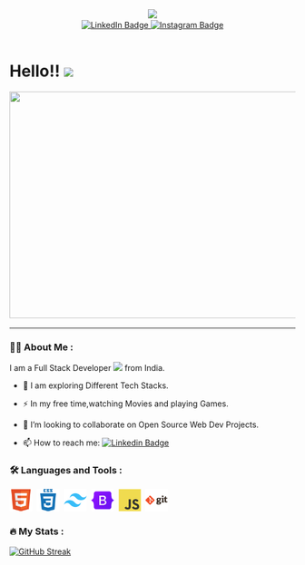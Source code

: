 <div id="header" align="center">
  <img src="https://media.giphy.com/media/v1.Y2lkPTc5MGI3NjExcDVndnRsd3ZxdGJzbHJxazFuMjBkenF1bWdvcGh5d2JvMzQyNnE1diZlcD12MV9pbnRlcm5hbF9naWZfYnlfaWQmY3Q9Zw/KAq5w47R9rmTuvWOWa/giphy.gif" width="150"/>
</div>

<div id="badges" align="center">
  <a href="https://linkedin.com/in/abhishek-sharma-394281247">
    <img src="https://img.shields.io/badge/LinkedIn-blue?style=for-the-badge&logo=linkedin&logoColor=white" alt="LinkedIn Badge"/>
  </a>
  <a href="https://www.instagram.com/abhi8569sharma/">
    <img src="https://img.shields.io/badge/Instagram-pink?style=for-the-badge&logo=instagram&logoColor=white" alt="Instagram Badge"/>
  </a>
</div>

<div id="counter" align="center">
  <img src="https://komarev.com/ghpvc/?username=ABHISHEKOO&style=flat-square&color=blue" alt=""/>
</div>

<h1>
  Hello!!
  <img src="https://media.giphy.com/media/hvRJCLFzcasrR4ia7z/giphy.gif" width="30px"/>
</h1>

<div align="center">
  <img src="https://media.giphy.com/media/v1.Y2lkPTc5MGI3NjExMDlqNGhycTBieHV4Z2FhZ2J3dzB3ZjIyZmdybjF3cmQyb295NDFsdCZlcD12MV9pbnRlcm5hbF9naWZfYnlfaWQmY3Q9Zw/l0HlNaQ6gWfllcjDO/giphy.gif" width="600" height="400"/>
</div>

---

### :man_technologist: About Me :
I am a Full Stack Developer <img src="https://media.giphy.com/media/WUlplcMpOCEmTGBtBW/giphy.gif" width="30"> from India.

- :seedling: I am exploring Different Tech Stacks.

- :zap: In my free time,watching Movies and playing Games.

-  👯 I’m looking to collaborate on Open Source Web Dev Projects.

- :mailbox: How to reach me: [![Linkedin Badge](https://img.shields.io/badge/-AbhishekSharma-blue?style=flat&logo=Linkedin&logoColor=white)](https://www.linkedin.com/in/abhishek-sharma-394281247)

### :hammer_and_wrench: Languages and Tools :

<div>
  <img src="https://github.com/devicons/devicon/blob/master/icons/html5/html5-original.svg" title="HTML5" alt="HTML" width="40" height="40"/>&nbsp;
  <img src="https://github.com/devicons/devicon/blob/master/icons/css3/css3-plain-wordmark.svg"  title="CSS3" alt="CSS" width="40" height="40"/>&nbsp;
  <img src="https://github.com/devicons/devicon/blob/master/icons/tailwindcss/tailwindcss-plain.svg"  title="Tailwind" alt="Tailwind" width="40" height="40"/>&nbsp;
  <img src="https://github.com/devicons/devicon/blob/master/icons/bootstrap/bootstrap-original.svg"  title="Bootstrap" alt="Bootstrap" width="40" height="40"/>&nbsp;
  <img src="https://github.com/devicons/devicon/blob/master/icons/javascript/javascript-original.svg" title="JavaScript" alt="JavaScript" width="40" height="40"/>&nbsp;
  <img src="https://github.com/devicons/devicon/blob/master/icons/git/git-original-wordmark.svg" title="Git" **alt="Git" width="40" height="40"/>
</div>

### :fire: My Stats :
[![GitHub Streak](http://github-readme-streak-stats.herokuapp.com?user=ABHISHEKOO&theme=dark&background=000000)](https://git.io/streak-stats)
